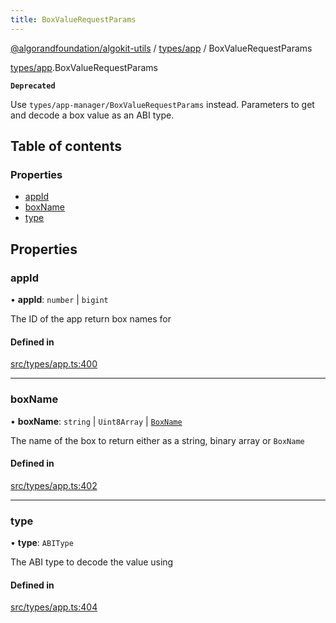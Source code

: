 ```yaml
---
title: BoxValueRequestParams
---
```


[@algorandfoundation/algokit-utils](/reference/algokit-utils-ts/api/readme/) / [types/app](/reference/algokit-utils-ts/api/modules/types_app/) / BoxValueRequestParams

[types/app](/reference/algokit-utils-ts/api/modules/types_app/).BoxValueRequestParams

**`Deprecated`**

Use `types/app-manager/BoxValueRequestParams` instead.
Parameters to get and decode a box value as an ABI type.

## Table of contents

### Properties

- [appId](#appid)
- [boxName](#boxname)
- [type](#type)

## Properties

### appId

• **appId**: `number` \| `bigint`

The ID of the app return box names for

#### Defined in

[src/types/app.ts:400](https://github.com/algorandfoundation/algokit-utils-ts/blob/main/src/types/app.ts#L400)

---

### boxName

• **boxName**: `string` \| `Uint8Array` \| [`BoxName`]()

The name of the box to return either as a string, binary array or `BoxName`

#### Defined in

[src/types/app.ts:402](https://github.com/algorandfoundation/algokit-utils-ts/blob/main/src/types/app.ts#L402)

---

### type

• **type**: `ABIType`

The ABI type to decode the value using

#### Defined in

[src/types/app.ts:404](https://github.com/algorandfoundation/algokit-utils-ts/blob/main/src/types/app.ts#L404)
